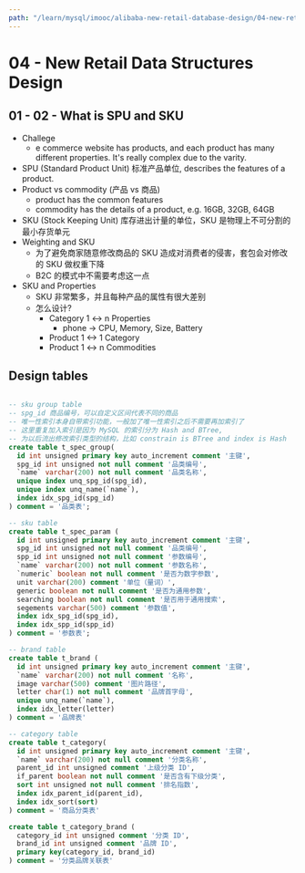 ```yaml
---
path: "/learn/mysql/imooc/alibaba-new-retail-database-design/04-new-retail-data-structures-design/"
---
```


# 04 - New Retail Data Structures Design

## 01 - 02 - What is SPU and SKU

- Challege
  - e commerce website has products, and each product has many different properties. It's really complex due to the varity.
- SPU (Standard Product Unit) 标准产品单位, describes the features of a product.
- Product vs commodity (产品 vs 商品)
  - product has the common features
  - commodity has the details of a product, e.g. 16GB, 32GB, 64GB
- SKU (Stock Keeping Unit) 库存进出计量的单位，SKU 是物理上不可分割的最小存货单元
- Weighting and SKU
  - 为了避免商家随意修改商品的 SKU 造成对消费者的侵害，套包会对修改的 SKU 做权重下降
  - B2C 的模式中不需要考虑这一点
- SKU and Properties
  - SKU 非常繁多，并且每种产品的属性有很大差别
  - 怎么设计?
    - Category 1 <-> n Properties
      - phone -> CPU, Memory, Size, Battery
    - Product 1 <-> 1 Category
    - Product 1 <-> n Commodities

## Design tables

```sql

-- sku group table
-- spg_id 商品编号，可以自定义区间代表不同的商品
-- 唯一性索引本身自带索引功能，一般加了唯一性索引之后不需要再加索引了
-- 这里重复加入索引是因为 MySQL 的索引分为 Hash and BTree,
-- 为以后流出修改索引类型的结构，比如 constrain is BTree and index is Hash
create table t_spec_group(
  id int unsigned primary key auto_increment comment '主键',
  spg_id int unsigned not null comment '品类编号',
  `name` varchar(200) not null comment '品类名称',
  unique index unq_spg_id(spg_id),
  unique index unq_name(`name`),
  index idx_spg_id(spg_id)
) comment = '品类表';

-- sku table
create table t_spec_param (
  id int unsigned primary key auto_increment comment '主键',
  spg_id int unsigned not null comment '品类编号',
  spp_id int unsigned not null comment '参数编号',
  `name` varchar(200) not null comment '参数名称',
  `numeric` boolean not null comment '是否为数字参数',
  unit varchar(200) comment '单位（量词）',
  generic boolean not null comment '是否为通用参数',
  searching boolean not null comment '是否用于通用搜索',
  segements varchar(500) comment '参数值',
  index idx_spg_id(spg_id),
  index idx_spp_id(spp_id)
) comment = '参数表';

-- brand table
create table t_brand (
  id int unsigned primary key auto_increment comment '主键',
  `name` varchar(200) not null comment '名称',
  image varchar(500) comment '图片路径',
  letter char(1) not null comment '品牌首字母',
  unique unq_name(`name`),
  index idx_letter(letter)
) comment = '品牌表'

-- category table
create table t_category(
  id int unsigned primary key auto_increment comment '主键',
  `name` varchar(200) not null comment '分类名称',
  parent_id int unsigned comment '上级分类 ID',
  if_parent boolean not null comment '是否含有下级分类',
  sort int unsigned not null comment '排名指数',
  index idx_parent_id(parent_id),
  index idx_sort(sort)
) comment = '商品分类表'

create table t_category_brand (
  category_id int unsigned comment '分类 ID',
  brand_id int unsigned comment '品牌 ID',
  primary key(category_id, brand_id)
) comment = '分类品牌关联表'
```

<!-- https://coding.imooc.com/lesson/353.html#mid=26113 -->
